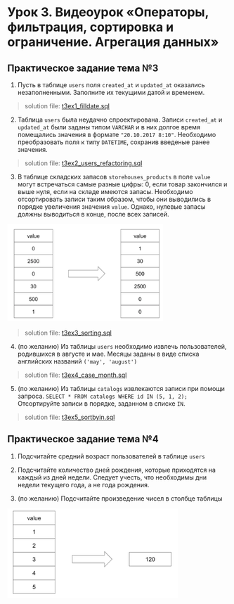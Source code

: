 # Урок 3. Видеоурок «Операторы, фильтрация, сортировка и ограничение. Агрегация данных»
## Практическое задание тема №3
1. Пусть в таблице `users` поля `created_at` и `updated_at` оказались незаполненными. Заполните их текущими датой и временем.
> solution file: [t3ex1_filldate.sql](topic3/t3ex1_filldate.sql)

2. Таблица `users` была неудачно спроектирована. Записи `created_at` и `updated_at` были заданы типом `VARCHAR` и в них долгое время помещались значения в формате `"20.10.2017 8:10"`. Необходимо преобразовать поля к типу `DATETIME`, сохранив введеные ранее значения.
> solution file: [t3ex2_users_refactoring.sql](topic3/t3ex2_users_refactoring.sql)

3. В таблице складских запасов `storehouses_products` в поле `value` могут встречаться самые разные цифры: 0, если товар закончился и выше нуля, если на складе имеются запасы. Необходимо отсортировать записи таким образом, чтобы они выводились в порядке увеличения значения `value`. Однако, нулевые запасы должны выводиться в конце, после всех записей.

![alt text](ex3.3.png)

> solution file: [t3ex3_sorting.sql](topic3/t3ex3_sorting.sql)

4. (по желанию) Из таблицы `users` необходимо извлечь пользователей, родившихся в августе и мае. Месяцы заданы в виде списка английских названий `('may', 'august')`

> solution file: [t3ex4_case_month.sql](topic3/t3ex4_case_month.sql)

5. (по желанию) Из таблицы `catalogs` извлекаются записи при помощи запроса. `SELECT * FROM catalogs WHERE id IN (5, 1, 2);` Отсортируйте записи в порядке, заданном в списке `IN`.

> solution file: [t3ex5_sortbyin.sql](topic3/t3ex5_sortbyin.sql)

## Практическое задание тема №4
1. Подсчитайте средний возраст пользователей в таблице `users`

2. Подсчитайте количество дней рождения, которые приходятся на каждый из дней недели. Следует учесть, что необходимы дни недели текущего года, а не года рождения.

3. (по желанию) Подсчитайте произведение чисел в столбце таблицы

![alt text](ex4.3.png)